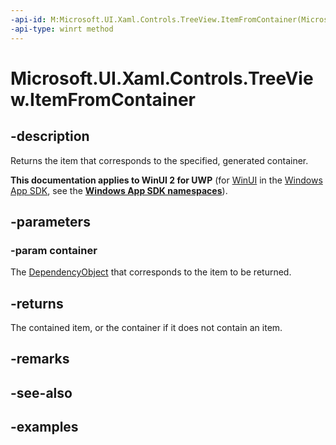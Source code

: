 ```yaml
---
-api-id: M:Microsoft.UI.Xaml.Controls.TreeView.ItemFromContainer(Microsoft.UI.Xaml.DependencyObject)
-api-type: winrt method
---
```


<!-- Method syntax.
public object TreeView.ItemFromContainer(DependencyObject container)
-->

# Microsoft.UI.Xaml.Controls.TreeView.ItemFromContainer

## -description

Returns the item that corresponds to the specified, generated container.

**This documentation applies to WinUI 2 for UWP** (for [WinUI](/windows/apps/winui/winui3/) in the [Windows App SDK](/windows/apps/windows-app-sdk/), see the **[Windows App SDK namespaces](/windows/windows-app-sdk/api/winrt/)**).

## -parameters

### -param container

The [DependencyObject](../microsoft.ui.xaml/dependencyobject.md) that corresponds to the item to be returned.

## -returns

The contained item, or the container if it does not contain an item.

## -remarks

## -see-also

## -examples

